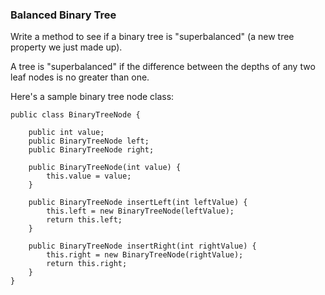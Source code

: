### Balanced Binary Tree

Write a method to see if a binary tree is "superbalanced" (a new tree property we just made up).

A tree is "superbalanced" if the difference between the depths of any two leaf nodes is no greater than one.

Here's a sample binary tree node class:

```
public class BinaryTreeNode {

    public int value;
    public BinaryTreeNode left;
    public BinaryTreeNode right;

    public BinaryTreeNode(int value) {
        this.value = value;
    }

    public BinaryTreeNode insertLeft(int leftValue) {
        this.left = new BinaryTreeNode(leftValue);
        return this.left;
    }

    public BinaryTreeNode insertRight(int rightValue) {
        this.right = new BinaryTreeNode(rightValue);
        return this.right;
    }
}
```
